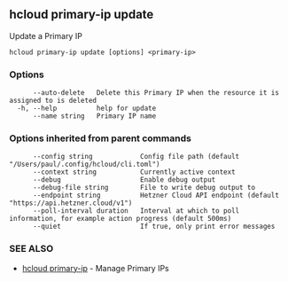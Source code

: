 ## hcloud primary-ip update

Update a Primary IP

```
hcloud primary-ip update [options] <primary-ip>
```

### Options

```
      --auto-delete   Delete this Primary IP when the resource it is assigned to is deleted
  -h, --help          help for update
      --name string   Primary IP name
```

### Options inherited from parent commands

```
      --config string            Config file path (default "/Users/paul/.config/hcloud/cli.toml")
      --context string           Currently active context
      --debug                    Enable debug output
      --debug-file string        File to write debug output to
      --endpoint string          Hetzner Cloud API endpoint (default "https://api.hetzner.cloud/v1")
      --poll-interval duration   Interval at which to poll information, for example action progress (default 500ms)
      --quiet                    If true, only print error messages
```

### SEE ALSO

* [hcloud primary-ip](hcloud_primary-ip.md)	 - Manage Primary IPs
